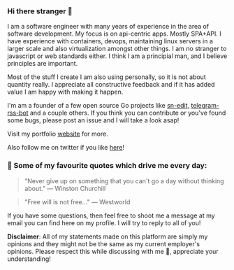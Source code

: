 ### Hi there stranger 👋

I am a software engineer with many years of experience in the area of software development. My focus is on api-centric apps. Mostly SPA+API. I have experience with containers, devops, maintaining linux servers in a larger scale and also virtualization amongst other things. I am no stranger to javascript or web standards either. I think I am a principial man, and I believe principles are important.

Most of the stuff I create I am also using personally, so it is not about quantity really. I appreciate all constructive feedback and if it has added value I am happy with making it happen.

I'm am a founder of a few open source Go projects like [sn-edit](https://github.com/sn-edit), [telegram-rss-bot](https://github.com/0x111/telegram-rss-bot) and a couple others. If you think you can contribute or you've found some bugs, please post an issue and I will take a look asap!

Visit my portfolio [website](https://szolar.ly) for more.

Also follow me on twitter if you like [here](https://twitter.com/rszolar)!

### 💬 Some of my favourite quotes which drive me every day:

> “Never give up on something that you can't go a day without thinking about.”
> ― Winston Churchill

> "Free will is not free..."
> ― Westworld


If you have some questions, then feel free to shoot me a message at my email you can find here on my profile. I will try to reply to all of you!

**Disclaimer**: All of my statements made on this platform are simply my opinions and they might not be the same as my current employer's opinions. Please respect this while discussing with me 🙂, appreciate your understanding!

<!--
**0x111/0x111** is a ✨ _special_ ✨ repository because its `README.md` (this file) appears on your GitHub profile.

Here are some ideas to get you started:

- 🔭 I’m currently working on ...
- 🌱 I’m currently learning ...
- 👯 I’m looking to collaborate on ...
- 🤔 I’m looking for help with ...
- 💬 Ask me about ...
- 📫 How to reach me: ...
- 😄 Pronouns: ...
- ⚡ Fun fact: ...
-->
<!--<img width="50%" src="github-metrics.svg">-->

<!-- ### My contributions -->
<!-- <img src="https://github-readme-stats.vercel.app/api?username=0x111&theme=gotham&show_icons=true&include_all_commits=true&count_private=true" /> -->
<!-- <img src="https://github-readme-stats.vercel.app/api/top-langs/?username=0x111&theme=gotham&layout=compact" /> -->
